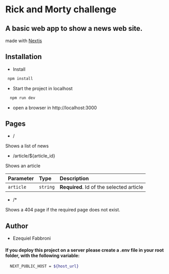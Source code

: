 
# Rick and Morty challenge

## A basic web app to show a news web site.

 made with [Nextjs](https://nextjs.org/)

## Installation


* Install

```bash
 npm install
```

* Start the project in localhost

```bash
  npm run dev
```

* open a browser in http://localhost:3000


## Pages

- / 

Shows a list of news

- /article/${article_id}

Shows an article

| Parameter | Type     | Description                       |
| :-------- | :------- | :-------------------------------- |
| `article`      | `string` | **Required**. Id of the selected article |


- /*

Shows a 404 page if the required page does not exist.


## Author

- Ezequiel Fabbroni

#### If you deploy this project on a server please create a .env file in your root folder, with the following variable:
 
```bash
  NEXT_PUBLIC_HOST = ${host_url}
```
